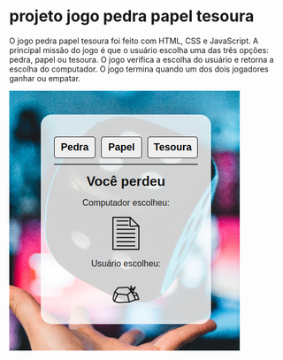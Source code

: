 # projeto jogo pedra papel tesoura

O jogo pedra papel tesoura foi feito com HTML, CSS e JavaScript.
A principal missão do jogo é que o usuário escolha uma das três opções: pedra, papel ou tesoura. O jogo verifica a escolha do usuário e retorna a escolha do computador. O jogo termina quando um dos dois jogadores ganhar ou empatar.

![imagem ilustrativa do jogo](images/image-reference.png)
